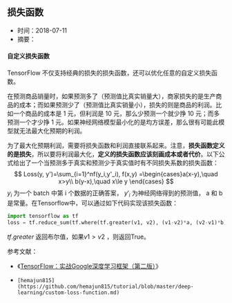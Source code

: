 ## 损失函数

- 时间：2018-07-11
- 摘要：

#### 自定义损失函数

 TensorFlow 不仅支持经典的损失的损失函数，还可以优化任意的自定义损失函数。

在预测商品销量时，如果预测多了（预测值比真实销量大），商家损失的是生产商品的成本；而如果预测少了（预测值比真实销量小），损失的则是商品的利润。比如一个商品的成本是 1 元，但利润是 10 元，那么少预测一个就少挣 10 元；而多预测一个才少挣 1 元。如果神经网络模型最小化的是均方误差，那么很有可能此模型就无法最大化预期的利润。

为了最大化预期利润，需要将损失函数和利润直接联系起来。注意，__损失函数定义的是损失__，所以要将利润最大化，__定义的损失函数应该刻画成本或者代价__。以下公式给出了一个当预测多于真实和预测少于真实值时有不同损失系数的损失函数：
$$
Loss(y, y')=\sum_{i=1}^nf(y_i,y'_i), f(x,y) =\begin{cases}a(x-y),\quad  x>y\\ b(y-x),\quad x\le y \end{cases}
$$
$y_i$ 为一个 batch 中第 i 个数据的正确答案， $y'_i$ 为神经网络得到的预测值， a 和 b 是常量。在Tensorflow中，可以通过如下代码实现该损失函数：

```python
import tensorflow as tf
loss = tf.reduce_sum(tf.where(tf.greater(v1, v2), (v1-v2)*a, (v2-v1)*b))
```

$tf.greater$ 返回布尔值，如果$v1>v2$ ，则返回True。

参考文献：

- 《[TensorFlow：实战Google深度学习框架（第二版）](https://book.douban.com/subject/30137062/)》
-     [hemajun815](https://github.com/hemajun815/tutorial/blob/master/deep-learning/custom-loss-function.md) 